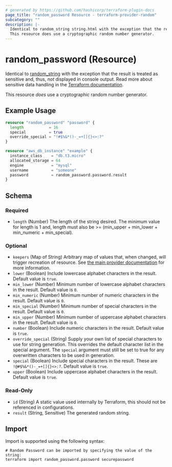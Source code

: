 ```yaml
---
# generated by https://github.com/hashicorp/terraform-plugin-docs
page_title: "random_password Resource - terraform-provider-random"
subcategory: ""
description: |-
  Identical to random_string string.html with the exception that the result is treated as sensitive and, thus, not displayed in console output. Read more about sensitive data handling in the Terraform documentation https://www.terraform.io/docs/language/state/sensitive-data.html.
  This resource does use a cryptographic random number generator.
---
```


# random_password (Resource)

Identical to [random_string](string.html) with the exception that the result is treated as sensitive and, thus, _not_ displayed in console output. Read more about sensitive data handling in the [Terraform documentation](https://www.terraform.io/docs/language/state/sensitive-data.html).

This resource *does* use a cryptographic random number generator.

## Example Usage

```terraform
resource "random_password" "password" {
  length           = 16
  special          = true
  override_special = "!#$%&*()-_=+[]{}<>:?"
}

resource "aws_db_instance" "example" {
  instance_class    = "db.t3.micro"
  allocated_storage = 64
  engine            = "mysql"
  username          = "someone"
  password          = random_password.password.result
}
```

<!-- schema generated by tfplugindocs -->
## Schema

### Required

- `length` (Number) The length of the string desired. The minimum value for length is 1 and, length must also be >= (min_upper + min_lower + min_numeric + min_special).

### Optional

- `keepers` (Map of String) Arbitrary map of values that, when changed, will trigger recreation of resource. See [the main provider documentation](../index.html) for more information.
- `lower` (Boolean) Include lowercase alphabet characters in the result. Default value is `true`.
- `min_lower` (Number) Minimum number of lowercase alphabet characters in the result. Default value is `0`.
- `min_numeric` (Number) Minimum number of numeric characters in the result. Default value is `0`.
- `min_special` (Number) Minimum number of special characters in the result. Default value is `0`.
- `min_upper` (Number) Minimum number of uppercase alphabet characters in the result. Default value is `0`.
- `number` (Boolean) Include numeric characters in the result. Default value is `true`.
- `override_special` (String) Supply your own list of special characters to use for string generation.  This overrides the default character list in the special argument.  The `special` argument must still be set to true for any overwritten characters to be used in generation.
- `special` (Boolean) Include special characters in the result. These are `!@#$%&*()-_=+[]{}<>:?`. Default value is `true`.
- `upper` (Boolean) Include uppercase alphabet characters in the result. Default value is `true`.

### Read-Only

- `id` (String) A static value used internally by Terraform, this should not be referenced in configurations.
- `result` (String, Sensitive) The generated random string.

## Import

Import is supported using the following syntax:

```shell
# Random Password can be imported by specifying the value of the string:
terraform import random_password.password securepassword
```
